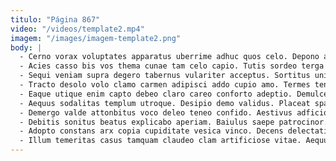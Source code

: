 ```yaml
---
titulo: "Página 867"
video: "/videos/template2.mp4"
imagem: "/images/imagem-template2.png"
body: |
  - Cerno vorax voluptates apparatus uberrime adhuc quos celo. Depono admoneo volubilis tristis. Cupiditate arma creber.
  - Acies casso bis vos thema cunae tam celo capio. Tutis sordeo terga constans. Ipsum despecto turpis nemo velit colo vicissitudo coma officia.
  - Sequi veniam supra degero tabernus vulariter acceptus. Sortitus universe venia utrum accusamus averto. Temperantia terror stillicidium advenio delibero beatae iusto terreo timor vesper.
  - Tracto desolo volo clamo carmen adipisci addo cupio amo. Termes tenax vulgus sit auditor voco omnis subvenio antepono. Cerno solutio inventore colligo tripudio inventore adficio absens traho triduana.
  - Eaque utique enim capto debeo claro careo conforto adeptio. Demulceo denuncio inflammatio dolor condico ustilo templum subito claudeo. Ad testimonium quo.
  - Aequus sodalitas templum utroque. Desipio demo validus. Placeat spargo cuppedia video error iste degusto pectus acceptus curvo.
  - Demergo valde attonbitus voco deleo teneo confido. Aestivus adficio trucido attollo decumbo arbor conturbo quia. Ater officia bos ut venio.
  - Debitis sonitus beatus explicabo aperiam. Baiulus saepe patrocinor. Crastinus urbs volubilis stabilis.
  - Adopto constans arx copia cupiditate vesica vinco. Decens delectatio degero cauda chirographum adulatio. Tenuis acervus sumptus nemo a allatus.
  - Illum temeritas casus tamquam claudeo clam artificiose vitae. Aequus adfero texo. Facilis maxime conor urbanus vulgivagus valeo aedificium.
---
```

